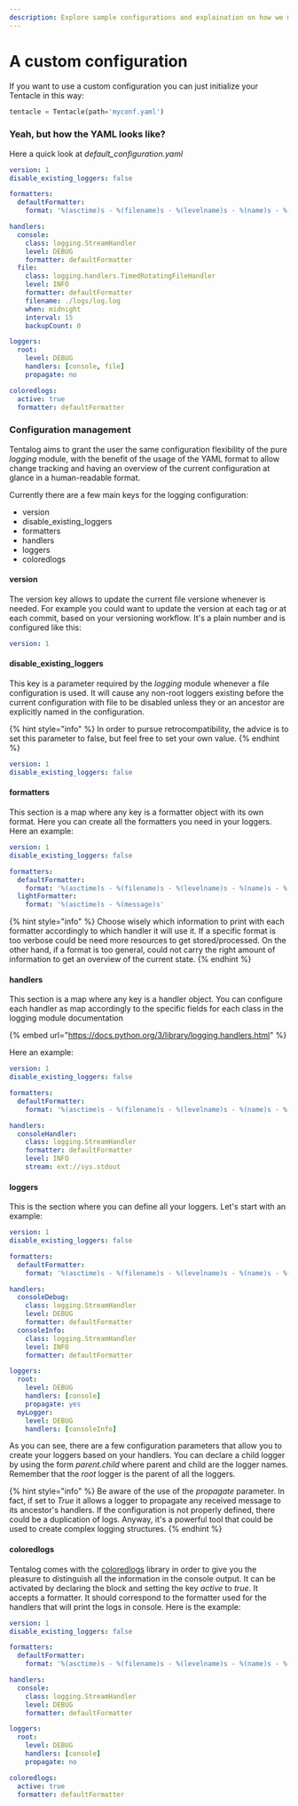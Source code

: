 ```yaml
---
description: Explore sample configurations and explaination on how we manage our log
---
```


# A custom configuration

 If you want to use a custom configuration you can just initialize your Tentacle in this way:

```python
tentacle = Tentacle(path='myconf.yaml')
```

### Yeah, but how the YAML looks like?

Here a quick look at _default\_configuration.yaml_

```yaml
version: 1
disable_existing_loggers: false

formatters:
  defaultFormatter:
    format: '%(asctime)s - %(filename)s - %(levelname)s - %(name)s - %(message)s'

handlers:
  console:
    class: logging.StreamHandler
    level: DEBUG
    formatter: defaultFormatter
  file:
    class: logging.handlers.TimedRotatingFileHandler
    level: INFO
    formatter: defaultFormatter
    filename: ./logs/log.log
    when: midnight
    interval: 15
    backupCount: 0

loggers:
  root:
    level: DEBUG
    handlers: [console, file]
    propagate: no

coloredlogs:
  active: true
  formatter: defaultFormatter
```

### Configuration management

Tentalog aims to grant the user the same configuration flexibility of the pure _logging_ module, with the benefit of the usage of the YAML format to allow change tracking and having an overview of the current configuration at glance in a human-readable format.

Currently there are a few main keys for the logging configuration:

* version
* disable\_existing\_loggers
* formatters
* handlers
* loggers
* coloredlogs

#### version

The version key allows to update the current file versione whenever is needed. For example you could want to update the version at each tag or at each commit, based on your versioning workflow. It's a plain number and is configured like this:

```yaml
version: 1
```

#### disable\_existing\_loggers

This key is a parameter required by the _logging_ module whenever a file configuration is used. It will cause any non-root loggers existing before the current configuration with file to be disabled unless they or an ancestor are explicitly named in the configuration.

{% hint style="info" %}
In order to pursue retrocompatibility, the advice is to set this parameter to false, but feel free to set your own value.
{% endhint %}

```yaml
version: 1
disable_existing_loggers: false
```

#### formatters

This section is a map where any key is a formatter object with its own format. Here you can create all the formatters you need in your loggers. Here an example:

```yaml
version: 1
disable_existing_loggers: false

formatters:
  defaultFormatter:
    format: '%(asctime)s - %(filename)s - %(levelname)s - %(name)s - %(message)s'
  lightFormatter:
    format: '%(asctime)s - %(message)s'
```

{% hint style="info" %}
Choose wisely which information to print with each formatter accordingly to which handler it will use it. If a specific format is too verbose could be need more resources to get stored/processed. On the other hand, if a format is too general, could not carry the right amount of information to get an overview of the current state.
{% endhint %}

#### handlers

This section is a map where any key is a handler object. You can configure each handler as map accordingly to the specific fields for each class in the logging module documentation

{% embed url="https://docs.python.org/3/library/logging.handlers.html" %}

Here an example:

```yaml
version: 1
disable_existing_loggers: false

formatters:
  defaultFormatter:
    format: '%(asctime)s - %(filename)s - %(levelname)s - %(name)s - %(message)s'    

handlers:
  consoleHandler:
    class: logging.StreamHandler
    formatter: defaultFormatter
    level: INFO
    stream: ext://sys.stdout    
```

#### loggers

This is the section where you can define all your loggers. Let's start with an example:

```yaml
version: 1
disable_existing_loggers: false

formatters:
  defaultFormatter:
    format: '%(asctime)s - %(filename)s - %(levelname)s - %(name)s - %(message)s'

handlers:
  consoleDebug:
    class: logging.StreamHandler
    level: DEBUG
    formatter: defaultFormatter
  consoleInfo:
    class: logging.StreamHandler
    level: INFO
    formatter: defaultFormatter

loggers:
  root:
    level: DEBUG
    handlers: [console]
    propagate: yes
  myLogger:
    level: DEBUG
    handlers: [consoleInfo]
```

As you can see, there are a few configuration parameters that allow you to create your loggers based on your handlers. You can declare a child logger by using the form _parent.child_ where parent and child are the logger names. Remember that the _root_ logger is the parent of all the loggers.

{% hint style="info" %}
Be aware of the use of the _propagate_ parameter. In fact, if set to _True_ it allows a logger to propagate any received message to its ancestor's handlers. If the configuration is not properly defined, there could be a duplication of logs. Anyway, it's a powerful tool that could be used to create complex logging structures.
{% endhint %}

#### coloredlogs

Tentalog comes with the [coloredlogs](https://pypi.org/project/coloredlogs/) library in order to give you the pleasure to distinguish all the information in the console output. It can be activated by declaring the block and setting the key _active_ to _true_. It accepts a formatter. It should correspond to the formatter used for the handlers that will print the logs in console. Here is the example:

```yaml
version: 1
disable_existing_loggers: false

formatters:
  defaultFormatter:
    format: '%(asctime)s - %(filename)s - %(levelname)s - %(name)s - %(message)s'

handlers:
  console:
    class: logging.StreamHandler
    level: DEBUG
    formatter: defaultFormatter

loggers:
  root:
    level: DEBUG
    handlers: [console]
    propagate: no

coloredlogs:
  active: true
  formatter: defaultFormatter
```



